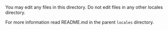 You may edit any files in this directory. Do not edit files in any
other locales directory.

For more information read README.md in the parent `locales` directory.


